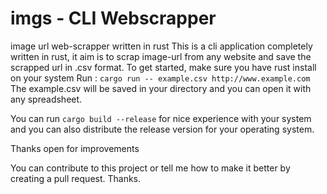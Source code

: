 # imgs - CLI Webscrapper
image url web-scrapper written in rust
This is a cli application completely written in rust, it aim is to scrap image-url from any website and save the scrapped url in .csv format.
To get started, make sure you have rust install on your system Run : 
```cargo run -- example.csv http://www.example.com```
The example.csv will be saved in your directory and you can open it with any spreadsheet.

You can run ```cargo build --release``` for nice experience with your system and you can also distribute the release version for your operating system.

Thanks open for improvements


You can contribute to this project or tell me how to make it better by creating a pull request. Thanks.
